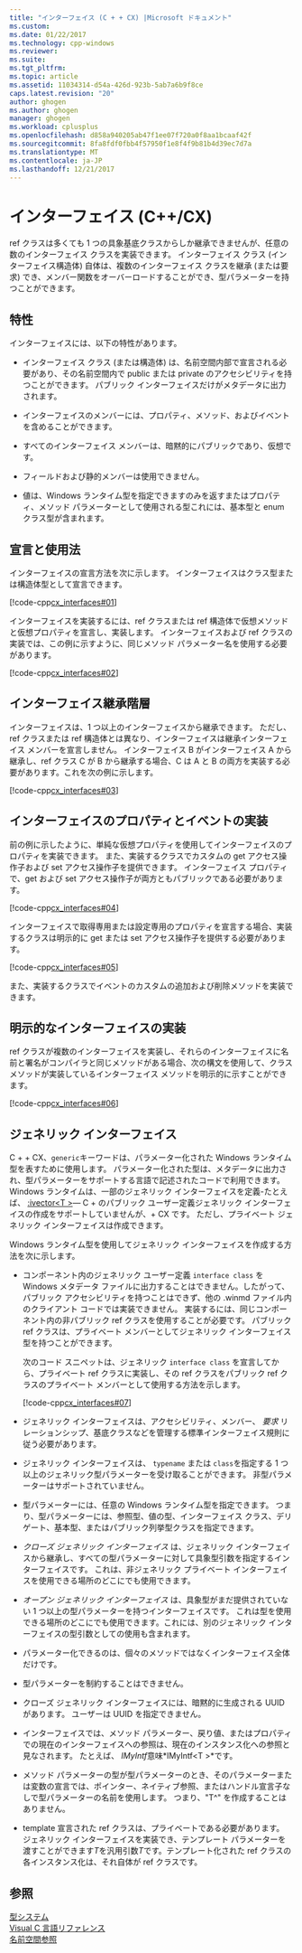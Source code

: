 ```yaml
---
title: "インターフェイス (C + + CX) |Microsoft ドキュメント"
ms.custom: 
ms.date: 01/22/2017
ms.technology: cpp-windows
ms.reviewer: 
ms.suite: 
ms.tgt_pltfrm: 
ms.topic: article
ms.assetid: 11034314-d54a-426d-923b-5ab7a6b9f8ce
caps.latest.revision: "20"
author: ghogen
ms.author: ghogen
manager: ghogen
ms.workload: cplusplus
ms.openlocfilehash: d858a940205ab47f1ee07f720a0f8aa1bcaaf42f
ms.sourcegitcommit: 8fa8fdf0fbb4f57950f1e8f4f9b81b4d39ec7d7a
ms.translationtype: MT
ms.contentlocale: ja-JP
ms.lasthandoff: 12/21/2017
---
```

# <a name="interfaces-ccx"></a>インターフェイス (C++/CX)
ref クラスは多くても 1 つの具象基底クラスからしか継承できませんが、任意の数のインターフェイス クラスを実装できます。 インターフェイス クラス (インターフェイス構造体) 自体は、複数のインターフェイス クラスを継承 (または要求) でき、メンバー関数をオーバーロードすることができ、型パラメーターを持つことができます。  
  
## <a name="characteristics"></a>特性  
 インターフェイスには、以下の特性があります。  
  
-   インターフェイス クラス (または構造体) は、名前空間内部で宣言される必要があり、その名前空間内で public または private のアクセシビリティを持つことができます。 パブリック インターフェイスだけがメタデータに出力されます。  
  
-   インターフェイスのメンバーには、プロパティ、メソッド、およびイベントを含めることができます。  
  
-   すべてのインターフェイス メンバーは、暗黙的にパブリックであり、仮想です。  
  
-   フィールドおよび静的メンバーは使用できません。  
  
-   値は、Windows ランタイム型を指定できますのみを返すまたはプロパティ、メソッド パラメーターとして使用される型これには、基本型と enum クラス型が含まれます。  
  
## <a name="declaration-and-usage"></a>宣言と使用法  
 インターフェイスの宣言方法を次に示します。 インターフェイスはクラス型または構造体型として宣言できます。  
  
 [!code-cpp[cx_interfaces#01](../cppcx/codesnippet/CPP/interfacestest/class1.h#01)]  
  
 インターフェイスを実装するには、ref クラスまたは ref 構造体で仮想メソッドと仮想プロパティを宣言し、実装します。 インターフェイスおよび ref クラスの実装では、この例に示すように、同じメソッド パラメーター名を使用する必要があります。  
  
 [!code-cpp[cx_interfaces#02](../cppcx/codesnippet/CPP/interfacestest/class1.h#02)]  
  
## <a name="interface-inheritance-hierarchies"></a>インターフェイス継承階層  
 インターフェイスは、1 つ以上のインターフェイスから継承できます。 ただし、ref クラスまたは ref 構造体とは異なり、インターフェイスは継承インターフェイス メンバーを宣言しません。 インターフェイス B がインターフェイス A から継承し、ref クラス C が B から継承する場合、C は A と B の両方を実装する必要があります。これを次の例に示します。  
  
 [!code-cpp[cx_interfaces#03](../cppcx/codesnippet/CPP/interfacestest/class1.h#03)]  
  
## <a name="implementing-interface-properties-and-events"></a>インターフェイスのプロパティとイベントの実装  
 前の例に示したように、単純な仮想プロパティを使用してインターフェイスのプロパティを実装できます。 また、実装するクラスでカスタムの get アクセス操作子および set アクセス操作子を提供できます。  インターフェイス プロパティで、get および set アクセス操作子が両方ともパブリックである必要があります。  
  
 [!code-cpp[cx_interfaces#04](../cppcx/codesnippet/CPP/interfacestest/class1.h#04)]  
  
 インターフェイスで取得専用または設定専用のプロパティを宣言する場合、実装するクラスは明示的に get または set アクセス操作子を提供する必要があります。  
  
 [!code-cpp[cx_interfaces#05](../cppcx/codesnippet/CPP/interfacestest/class1.h#05)]  
  
 また、実装するクラスでイベントのカスタムの追加および削除メソッドを実装できます。  
  
## <a name="explicit-interface-implementation"></a>明示的なインターフェイスの実装  
 ref クラスが複数のインターフェイスを実装し、それらのインターフェイスに名前と署名がコンパイラと同じメソッドがある場合、次の構文を使用して、クラス メソッドが実装しているインターフェイス メソッドを明示的に示すことができます。  
  
 [!code-cpp[cx_interfaces#06](../cppcx/codesnippet/CPP/interfacestest/class1.h#06)]  
  
## <a name="generic-interfaces"></a>ジェネリック インターフェイス  
 C + + CX、`generic`キーワードは、パラメーター化された Windows ランタイム型を表すために使用します。 パラメーター化された型は、メタデータに出力され、型パラメーターをサポートする言語で記述されたコードで利用できます。 Windows ランタイムは、一部のジェネリック インターフェイスを定義-たとえば、 [:ivector\<T >](Windows::Foundation::Collections::IVector)— C + のパブリック ユーザー定義ジェネリック インターフェイスの作成をサポートしていませんが、+ CX です。 ただし、プライベート ジェネリック インターフェイスは作成できます。  
  
 Windows ランタイム型を使用してジェネリック インターフェイスを作成する方法を次に示します。  
  
-   コンポーネント内のジェネリック ユーザー定義 `interface class` を Windows メタデータ ファイルに出力することはできません。したがって、パブリック アクセシビリティを持つことはできず、他の .winmd ファイル内のクライアント コードでは実装できません。 実装するには、同じコンポーネント内の非パブリック ref クラスを使用することが必要です。 パブリック ref クラスは、プライベート メンバーとしてジェネリック インターフェイス型を持つことができます。  
  
     次のコード スニペットは、ジェネリック `interface class` を宣言してから、プライベート ref クラスに実装し、その ref クラスをパブリック ref クラスのプライベート メンバーとして使用する方法を示します。  
  
     [!code-cpp[cx_interfaces#07](../cppcx/codesnippet/CPP/interfacestest/class1.h#07)]  
  
-   ジェネリック インターフェイスは、アクセシビリティ、メンバー、 *要求* リレーションシップ、基底クラスなどを管理する標準インターフェイス規則に従う必要があります。  
  
-   ジェネリック インターフェイスは、 `typename` または `class`を指定する 1 つ以上のジェネリック型パラメーターを受け取ることができます。 非型パラメーターはサポートされていません。  
  
-   型パラメーターには、任意の Windows ランタイム型を指定できます。 つまり、型パラメーターには、参照型、値の型、インターフェイス クラス、デリゲート、基本型、またはパブリック列挙型クラスを指定できます。  
  
-   *クローズ ジェネリック インターフェイス* は、ジェネリック インターフェイスから継承し、すべての型パラメーターに対して具象型引数を指定するインターフェイスです。 これは、非ジェネリック プライベート インターフェイスを使用できる場所のどこにでも使用できます。  
  
-   *オープン ジェネリック インターフェイス* は、具象型がまだ提供されていない 1 つ以上の型パラメーターを持つインターフェイスです。 これは型を使用できる場所のどこにでも使用できます。これには、別のジェネリック インターフェイスの型引数としての使用も含まれます。  
  
-   パラメーター化できるのは、個々のメソッドではなくインターフェイス全体だけです。  
  
-   型パラメーターを制約することはできません。  
  
-   クローズ ジェネリック インターフェイスには、暗黙的に生成される UUID があります。 ユーザーは UUID を指定できません。  
  
-   インターフェイスでは、メソッド パラメーター、戻り値、またはプロパティでの現在のインターフェイスへの参照は、現在のインスタンス化への参照と見なされます。 たとえば、 *IMyIntf*意味*IMyIntf\<T >*です。  
  
-   メソッド パラメーターの型が型パラメーターのとき、そのパラメーターまたは変数の宣言では、ポインター、ネイティブ参照、またはハンドル宣言子なしで型パラメーターの名前を使用します。 つまり、"T^" を作成することはありません。  
  
-   template 宣言された ref クラスは、プライベートである必要があります。 ジェネリック インターフェイスを実装でき、テンプレート パラメーターを渡すことができます*T*を汎用引数*T*です。テンプレート化された ref クラスの各インスタンス化は、それ自体が ref クラスです。  
  
## <a name="see-also"></a>参照  
 [型システム](../cppcx/type-system-c-cx.md)   
 [Visual C 言語リファレンス](../cppcx/visual-c-language-reference-c-cx.md)   
 [名前空間参照](../cppcx/namespaces-reference-c-cx.md)